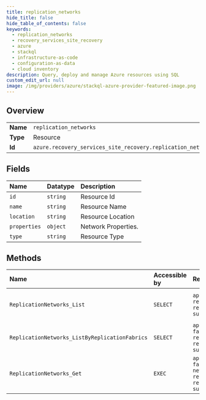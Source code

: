 ```yaml
---
title: replication_networks
hide_title: false
hide_table_of_contents: false
keywords:
  - replication_networks
  - recovery_services_site_recovery
  - azure    
  - stackql
  - infrastructure-as-code
  - configuration-as-data
  - cloud inventory
description: Query, deploy and manage Azure resources using SQL
custom_edit_url: null
image: /img/providers/azure/stackql-azure-provider-featured-image.png
---
```

  
    

## Overview
<table><tbody>
<tr><td><b>Name</b></td><td><code>replication_networks</code></td></tr>
<tr><td><b>Type</b></td><td>Resource</td></tr>
<tr><td><b>Id</b></td><td><code>azure.recovery_services_site_recovery.replication_networks</code></td></tr>
</tbody></table>

## Fields
| Name | Datatype | Description |
|:-----|:---------|:------------|
| `id` | `string` | Resource Id |
| `name` | `string` | Resource Name |
| `location` | `string` | Resource Location |
| `properties` | `object` | Network Properties. |
| `type` | `string` | Resource Type |
## Methods
| Name | Accessible by | Required Params | Description |
|:-----|:--------------|:----------------|:------------|
| `ReplicationNetworks_List` | `SELECT` | `api-version, resourceGroupName, resourceName, subscriptionId` | Lists the networks available in a vault. |
| `ReplicationNetworks_ListByReplicationFabrics` | `SELECT` | `api-version, fabricName, resourceGroupName, resourceName, subscriptionId` | Lists the networks available for a fabric. |
| `ReplicationNetworks_Get` | `EXEC` | `api-version, fabricName, networkName, resourceGroupName, resourceName, subscriptionId` | Gets the details of a network. |
